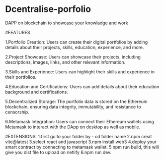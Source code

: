 # Dcentralise-porfolio
DAPP on blockchain to showcase your knowladge and work


#FEATURES

1.Portfolio Creation: Users can create their digital portfolios by adding details about their projects, skills, education, experience, and more.

2.Project Showcase: Users can showcase their projects, including descriptions, images, links, and other relevant information.

3.Skills and Experience: Users can highlight their skills and experience in their portfolios.

4.Education and Certifications: Users can add details about their education background and certifications.

5.Decentralized Storage: The portfolio data is stored on the Ethereum blockchain, ensuring data integrity, immutability, and resistance to censorship.

6.Metamask Integration: Users can connect their Ethereum wallets using Metamask to interact with the DApp on desktop as well as mobile.

#EXTENSIONS:
1.first go to your folder by - cd folder name
2.npm creat vite@latest
3.select react and javascript
3.npm install web3
4.deploy your smart contract by connecting to metamask wallet.
5.npm run build, this will give you dist file to upload on netlify
6.npm run dev.
